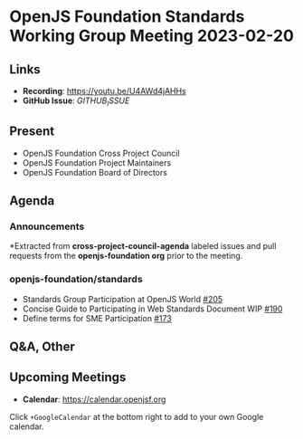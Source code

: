 # OpenJS Foundation Standards Working Group Meeting 2023-02-20

## Links

* **Recording**: https://youtu.be/U4AWd4jAHHs
* **GitHub Issue**: $GITHUB_ISSUE$

## Present

* OpenJS Foundation Cross Project Council
* OpenJS Foundation Project Maintainers
* OpenJS Foundation Board of Directors



## Agenda

### Announcements

*Extracted from **cross-project-council-agenda** labeled issues and pull requests from the **openjs-foundation org** prior to the meeting.

### openjs-foundation/standards

* Standards Group Participation at OpenJS World  [#205](https://github.com/openjs-foundation/standards/issues/205)
* Concise Guide to Participating in Web Standards Document WIP [#190](https://github.com/openjs-foundation/standards/issues/190)
* Define terms for SME Participation [#173](https://github.com/openjs-foundation/standards/issues/173)



## Q&A, Other

## Upcoming Meetings

* **Calendar**: <https://calendar.openjsf.org>

Click `+GoogleCalendar` at the bottom right to add to your own Google calendar.

